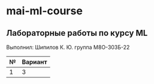 # mai-ml-course
## Лабораторные работы по курсу ML
Выполнил: Шипилов К. Ю.
группа М8О-303Б-22

| № | Вариант |
|---|---------|
| 1 | 3       | 

